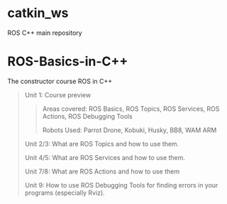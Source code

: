 # catkin_ws
 ROS C++ main repository
# ROS-Basics-in-C++
The constructor course ROS in C++
>Unit 1: Course preview
>>Areas covered: ROS Basics, ROS Topics, ROS Services, ROS Actions, ROS Debugging Tools
>>
>>Robots Used: Parrot Drone, Kobuki, Husky, BB8, WAM ARM
>
>Unit 2/3: What are ROS Topics and how to use them.
>
>Unit 4/5: What are ROS Services and how to use them.
>
>Unit 7/8: What are ROS Actions and how to use them
>
>Unit 9: How to use ROS Debugging Tools for finding errors in your programs (especially Rviz).
